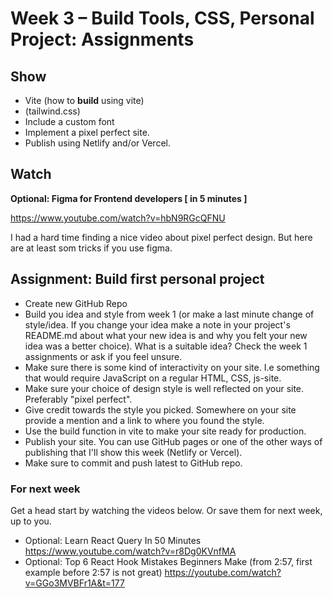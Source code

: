 <!-- TODO/TBD -->
# Week 3 – Build Tools, CSS, Personal Project: Assignments

## Show

* Vite (how to **build** using vite)
* (tailwind.css)
* Include a custom font
* Implement a pixel perfect site.
* Publish using Netlify and/or Vercel. 

## Watch

**Optional: Figma for Frontend developers [ in 5 minutes ]** 

https://www.youtube.com/watch?v=hbN9RGcQFNU

I had a hard time finding a nice video about pixel perfect design. But here are at least som tricks if you use figma.

## Assignment: Build first personal project

* Create new GitHub Repo
* Build you idea and style from week 1 (or make a last minute change of
  style/idea. If you change your idea make a note in your project's README.md
  about what your new idea is and why you felt your new idea was a better
  choice). What is a suitable idea? Check the week 1 assignments or ask if you feel unsure.
* Make sure there is some kind of interactivity on your site. I.e something that
  would require JavaScript on a regular HTML, CSS, js-site.
* Make sure your choice of design style is well reflected on your site. Preferably "pixel perfect".
* Give credit towards the style you picked. Somewhere on your site provide a
  mention and a link to where you found the style.
* Use the build function in vite to make your site ready for production.
* Publish your site. You can use GitHub pages or one of the other ways of
  publishing that I'll show this week (Netlify or Vercel).
* Make sure to commit and push latest to GitHub repo.

### For next week

Get a head start by watching the videos below. Or save them for next week, up to
you.

* Optional: Learn React Query In 50 Minutes https://www.youtube.com/watch?v=r8Dg0KVnfMA
* Optional: Top 6 React Hook Mistakes Beginners Make (from 2:57, first example before 2:57 is not great) https://youtube.com/watch?v=GGo3MVBFr1A&t=177
